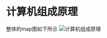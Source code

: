 # 计算机组成原理
整体的map图如下所示
![计算机组成原理](https://daluobohao-1257969677.cos.ap-beijing.myqcloud.com/computer_orgnizition.jpg)
